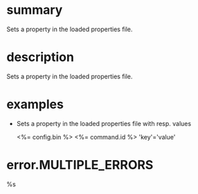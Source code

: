 # summary

Sets a property in the loaded properties file.

# description

Sets a property in the loaded properties file.

# examples

- Sets a property in the loaded properties file with resp. values

  <%= config.bin %> <%= command.id %> 'key'='value'

# error.MULTIPLE_ERRORS

%s
